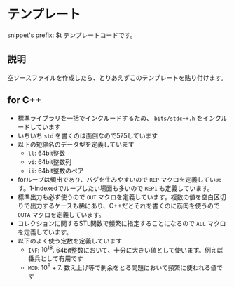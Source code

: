 # テンプレート

snippet's prefix: $t
テンプレートコードです。

## 説明

空ソースファイルを作成したら、とりあえずこのテンプレートを貼り付けます。

## for C++

* 標準ライブラリを一括でインクルードするため、 `bits/stdc++.h` をインクルードしています
* いちいち `std` を書くのは面倒なので575しています
* 以下の短縮名のデータ型を定義しています
  * `ll`: 64bit整数
  * `vi`: 64bit整数列
  * `ii`: 64bit整数のペア
* forループは頻出であり、バグを生みやすいので `REP` マクロを定義しています。1-indexedでループしたい場面も多いので `REP1` も定義しています。
* 標準出力も必ず使うので `OUT` マクロを定義しています。複数の値を空白区切りで出力するケースも稀にあり、C++だとそれを書くのに筋肉を使うので `OUTA` マクロを定義しています。
* コレクションに関するSTL関数で頻繁に指定することになるので `ALL` マクロを定義しています。
* 以下のよく使う定数を定義しています
  * `INF`: $10^18$. 64bit整数において、十分に大きい値として使います。例えば番兵として有用です
  * `MOD`: $10^9 + 7$. 数え上げ等で剰余をとる問題において頻繁に使われる値です

